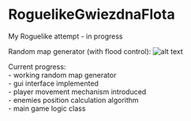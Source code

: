 # RoguelikeGwiezdnaFlota

My Roguelike attempt - in progress


Random map generator (with flood control):
![alt text](https://i.imgur.com/HNJeHdu.png)

Current progress: <br>
    - working random map generator <br>
    - gui interface implemented <br>
    - player movement mechanism introduced <br>
    - enemies position calculation algorithm <br>
    - main game logic class